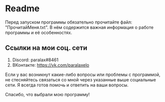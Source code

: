  # Readme

Перед запуском программы обязательно прочитайте файл: "ПрочитайМеня.txt". В нём содержится важная информация о работе программы и её особенностях.

## Ссылки на мои соц. сети

1. Discord: paralax#8461
2. ВКонтакте: https://vk.com/paralaxelo

Если у вас возникнут какие-либо вопросы или проблемы с программой, не стесняйтесь связаться со мной через указанные выше социальные сети. Я всегда готов помочь и ответить на ваши вопросы.

Спасибо, что выбрали мою программу!
